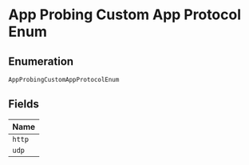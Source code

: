 
# App Probing Custom App Protocol Enum

## Enumeration

`AppProbingCustomAppProtocolEnum`

## Fields

| Name |
|  --- |
| `http` |
| `udp` |

